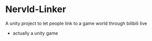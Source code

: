 # Nervld-Linker
A unity project to let people link to a game world through bilibili live
- actually a unity game
